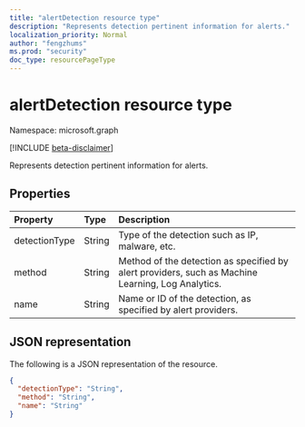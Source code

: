 ```yaml
---
title: "alertDetection resource type"
description: "Represents detection pertinent information for alerts."
localization_priority: Normal
author: "fengzhums"
ms.prod: "security"
doc_type: resourcePageType
---
```


# alertDetection resource type

Namespace: microsoft.graph

[!INCLUDE [beta-disclaimer](../../includes/beta-disclaimer.md)]

Represents detection pertinent information for alerts.

## Properties

| Property     | Type        | Description |
|:-------------|:------------|:------------|
|detectionType|String| Type of the detection such as IP, malware, etc. |
|method|String|Method of the detection as specified by alert providers, such as Machine Learning, Log Analytics.|
|name|String| Name or ID of the detection, as specified by alert providers. |

## JSON representation

The following is a JSON representation of the resource.

<!-- {
  "blockType": "resource",
  "optionalProperties": [

  ],
  "@odata.type": "microsoft.graph.alertDetection",
  "baseType": null
}-->

```json
{
  "detectionType": "String",
  "method": "String",
  "name": "String"
}
```

<!-- uuid: 16cd6b66-4b1a-43a1-adaf-3a886856ed98
2019-02-04 14:57:30 UTC -->
<!-- {
  "type": "#page.annotation",
  "description": "alertDetection resource",
  "keywords": "",
  "section": "documentation",
  "tocPath": ""
}-->

